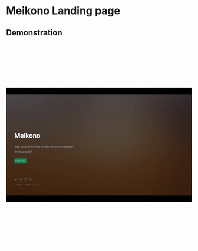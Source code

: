 # Meikono Landing page

<!-- Demo -->

## Demonstration

<img src="demo.gif" width="550" height="550"/>
